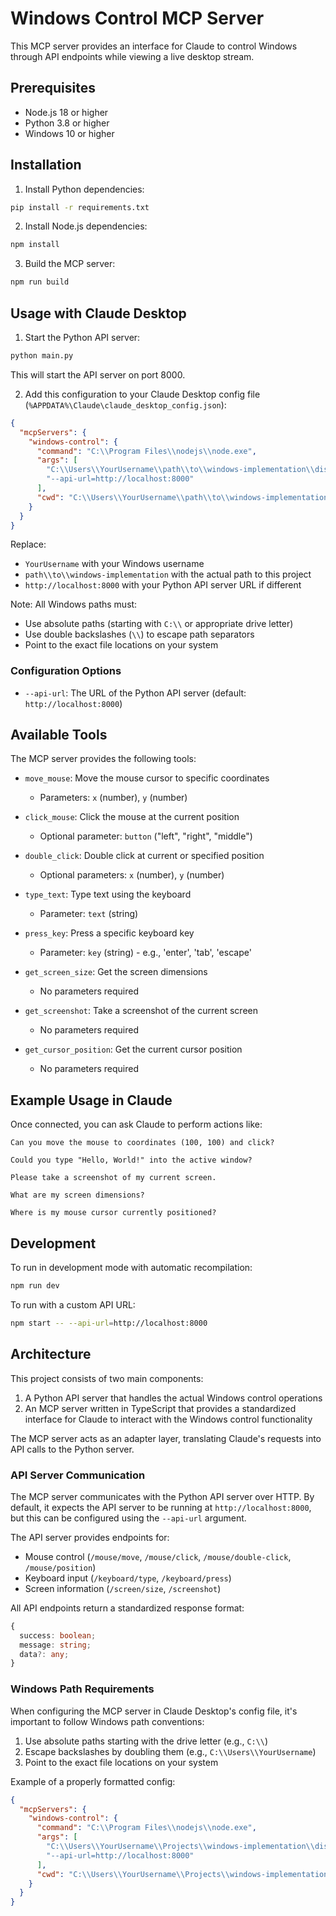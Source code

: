# Windows Control MCP Server

This MCP server provides an interface for Claude to control Windows through API endpoints while viewing a live desktop stream.

## Prerequisites

- Node.js 18 or higher
- Python 3.8 or higher
- Windows 10 or higher

## Installation

1. Install Python dependencies:
```bash
pip install -r requirements.txt
```

2. Install Node.js dependencies:
```bash
npm install
```

3. Build the MCP server:
```bash
npm run build
```

## Usage with Claude Desktop

1. Start the Python API server:
```bash
python main.py
```
This will start the API server on port 8000.

2. Add this configuration to your Claude Desktop config file (`%APPDATA%\Claude\claude_desktop_config.json`):

```json
{
  "mcpServers": {
    "windows-control": {
      "command": "C:\\Program Files\\nodejs\\node.exe",
      "args": [
        "C:\\Users\\YourUsername\\path\\to\\windows-implementation\\dist\\index.js",
        "--api-url=http://localhost:8000"
      ],
      "cwd": "C:\\Users\\YourUsername\\path\\to\\windows-implementation"
    }
  }
}
```

Replace:
- `YourUsername` with your Windows username
- `path\\to\\windows-implementation` with the actual path to this project
- `http://localhost:8000` with your Python API server URL if different

Note: All Windows paths must:
- Use absolute paths (starting with `C:\\` or appropriate drive letter)
- Use double backslashes (`\\`) to escape path separators
- Point to the exact file locations on your system

### Configuration Options

- `--api-url`: The URL of the Python API server (default: `http://localhost:8000`)

## Available Tools

The MCP server provides the following tools:

- `move_mouse`: Move the mouse cursor to specific coordinates
  - Parameters: `x` (number), `y` (number)

- `click_mouse`: Click the mouse at the current position
  - Optional parameter: `button` ("left", "right", "middle")

- `double_click`: Double click at current or specified position
  - Optional parameters: `x` (number), `y` (number)

- `type_text`: Type text using the keyboard
  - Parameter: `text` (string)

- `press_key`: Press a specific keyboard key
  - Parameter: `key` (string) - e.g., 'enter', 'tab', 'escape'

- `get_screen_size`: Get the screen dimensions
  - No parameters required

- `get_screenshot`: Take a screenshot of the current screen
  - No parameters required

- `get_cursor_position`: Get the current cursor position
  - No parameters required

## Example Usage in Claude

Once connected, you can ask Claude to perform actions like:

```
Can you move the mouse to coordinates (100, 100) and click?
```

```
Could you type "Hello, World!" into the active window?
```

```
Please take a screenshot of my current screen.
```

```
What are my screen dimensions?
```

```
Where is my mouse cursor currently positioned?
```

## Development

To run in development mode with automatic recompilation:

```bash
npm run dev
```

To run with a custom API URL:

```bash
npm start -- --api-url=http://localhost:8000
```

## Architecture

This project consists of two main components:

1. A Python API server that handles the actual Windows control operations
2. An MCP server written in TypeScript that provides a standardized interface for Claude to interact with the Windows control functionality

The MCP server acts as an adapter layer, translating Claude's requests into API calls to the Python server.

### API Server Communication

The MCP server communicates with the Python API server over HTTP. By default, it expects the API server to be running at `http://localhost:8000`, but this can be configured using the `--api-url` argument.

The API server provides endpoints for:
- Mouse control (`/mouse/move`, `/mouse/click`, `/mouse/double-click`, `/mouse/position`)
- Keyboard input (`/keyboard/type`, `/keyboard/press`)
- Screen information (`/screen/size`, `/screenshot`)

All API endpoints return a standardized response format:
```typescript
{
  success: boolean;
  message: string;
  data?: any;
}
```

### Windows Path Requirements

When configuring the MCP server in Claude Desktop's config file, it's important to follow Windows path conventions:

1. Use absolute paths starting with the drive letter (e.g., `C:\\`)
2. Escape backslashes by doubling them (e.g., `C:\\Users\\YourUsername`)
3. Point to the exact file locations on your system

Example of a properly formatted config:
```json
{
  "mcpServers": {
    "windows-control": {
      "command": "C:\\Program Files\\nodejs\\node.exe",
      "args": [
        "C:\\Users\\YourUsername\\Projects\\windows-implementation\\dist\\index.js",
        "--api-url=http://localhost:8000"
      ],
      "cwd": "C:\\Users\\YourUsername\\Projects\\windows-implementation"
    }
  }
}
